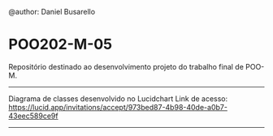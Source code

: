 @author: Daniel Busarello

# POO202-M-05

Repositório destinado ao desenvolvimento projeto do trabalho final de POO-M.

------

Diagrama de classes desenvolvido no Lucidchart
Link de acesso: https://lucid.app/invitations/accept/973bed87-4b98-40de-a0b7-43eec589ce9f

------
